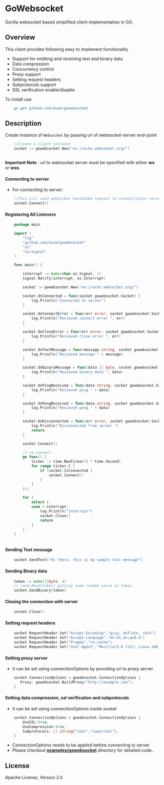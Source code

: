 # GoWebsocket
Gorilla websocket based simplified client implementation in GO.

Overview
--------
This client provides following easy to implement functionality
- Support for emitting and receiving text and binary data
- Data compression
- Concurrency control
- Proxy support
- Setting request headers
- Subprotocols support
- SSL verification enable/disable

To install use

```markdown
    go get github.com/buom/gowebsocket
```

Description
-----------

Create instance of `Websocket` by passing url of websocket-server end-point

```go
    //Create a client instance
    socket := gowebsocket.New("ws://echo.websocket.org/")
    
```
 
**Important Note** : url to websocket server must be specified with either **ws** or **wss**.

#### Connecting to server
- For connecting to server:

```go
    //This will send websocket handshake request to socketcluster-server
    socket.Connect()
```

#### Registering All Listeners
```go
    package main

    import (
        "log"
        "github.com/buom/gowebsocket"
        "os"
        "os/signal"
    )

    func main() {

        interrupt := make(chan os.Signal, 1)
        signal.Notify(interrupt, os.Interrupt)

        socket := gowebsocket.New("ws://echo.websocket.org/")

        socket.OnConnected = func(socket gowebsocket.Socket) {
            log.Println("Connected to server")
        }

        socket.OnConnectError = func(err error, socket gowebsocket.Socket) {
            log.Println("Recieved connect error ", err)
        }

        socket.OnCloseError = func(err error, socket gowebsocket.Socket) {
            log.Println("Recieved close error ", err)
        }

        socket.OnTextMessage = func(message string, socket gowebsocket.Socket) {
            log.Println("Recieved message " + message)
        }

        socket.OnBinaryMessage = func(data [] byte, socket gowebsocket.Socket) {
            log.Println("Recieved binary data ", data)
        }

        socket.OnPingReceived = func(data string, socket gowebsocket.Socket) {
            log.Println("Recieved ping " + data)
        }

        socket.OnPongReceived = func(data string, socket gowebsocket.Socket) {
            log.Println("Recieved pong " + data)
        }

        socket.OnDisconnected = func(err error, socket gowebsocket.Socket) {
            log.Println("Disconnected from server ")
            return
        }

        socket.Connect()

        // re-connect
        go func() {
            ticker := time.NewTicker(2 * time.Second)
            for range ticker.C {
                if !socket.IsConnected {
                    socket.Connect()
                }
            }
        }()

        for {
            select {
            case <-interrupt:
                log.Println("interrupt")
                socket.Close()
                return
            }
        }
    }
    
``` 

#### Sending Text message

```go
    socket.SendText("Hi there, this is my sample test message")
```

#### Sending Binary data
```go
    token := make([]byte, 4)
    // rand.Read(token) putting some random value in token
    socket.SendBinary(token)
```

#### Closing the connection with server
```go
    socket.Close()
```

#### Setting request headers
```go
    socket.RequestHeader.Set("Accept-Encoding","gzip, deflate, sdch")
    socket.RequestHeader.Set("Accept-Language","en-US,en;q=0.8")
    socket.RequestHeader.Set("Pragma","no-cache")
    socket.RequestHeader.Set("User-Agent","Mozilla/5.0 (X11; Linux x86_64) AppleWebKit/537.36 (KHTML, like Gecko) Chrome/49.0.2623.87 Safari/537.36")
```

#### Setting proxy server
- It can be set using connectionOptions by providing url to proxy server

```go
    socket.ConnectionOptions = gowebsocket.ConnectionOptions {
       Proxy: gowebsocket.BuildProxy("http://example.com"),
    }
```

#### Setting data compression, ssl verification and subprotocols

- It can be set using connectionOptions inside socket 

```go
    socket.ConnectionOptions = gowebsocket.ConnectionOptions {
        UseSSL:true,
        UseCompression:true,
        Subprotocols: [] string{"chat","superchat"},
    }
```

- ConnectionOptions needs to be applied before connecting to server
- Please checkout [**examples/gowebsocket**](!https://github.com/buom/GoWebsocket/tree/master/examples/gowebsocket) directory for detailed code..

License
-------
Apache License, Version 2.0

